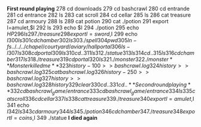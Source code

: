 **First round playing**
278 cd downloads
279 cd bashcrawl
280 cd entrande
281 cd entrance
282 ls
283 cat scroll
284 cd cellar
285 ls
286 cat treasure
287 cd armoury
288 ls
289 cat potion
290 cat ./potion
291 export I=amulet,$I
292 ls
293 echo $I
294 ./potion
295 echo $HP
296 ls
297 ./treasure
298 export I=sword,$I
299 echo $I
300 ls
301 cd chamber
302 ls
303 ./spell
304 pwd
305 ln -fs ../../../chapel/courtyard/aviary/hall portal
306 ls -l
307 ls
308 cd portal
309 ls
310 cd ..
311 ls
312 ./ statue
313 ls
314 cd ..
315 ls
316 cd chamber
317 ls
318 ./ treasure
319 cd portal
320 ls
321 ./ monster
322 ./monster
**Monster killed me**
323 history -100 >> bashcrawl.log
324 history >> bashcrawl.log
325 cat bashcrawl.log
326 history -250 >> bashcrawl.log
327 history >> bashcrawl.log
328 history
329 clear
330 cd ..
331 cd ..
**Second round playing**
332 cd bashcrawl_game/entrance
333 cd bashcrawl_game/entrance
334 ls
335 cat scroll
336 cd cellar
337 ls
338 cat treasure
339 ./treasure
340 export I=amulet,$I
341 echo $I
342 ls
343 cd armoury
344 ls
345 ./potion
346 cd chamber
347 ./treasure
348 export I=coins,$I
349 ./statue
**I died again**
  
